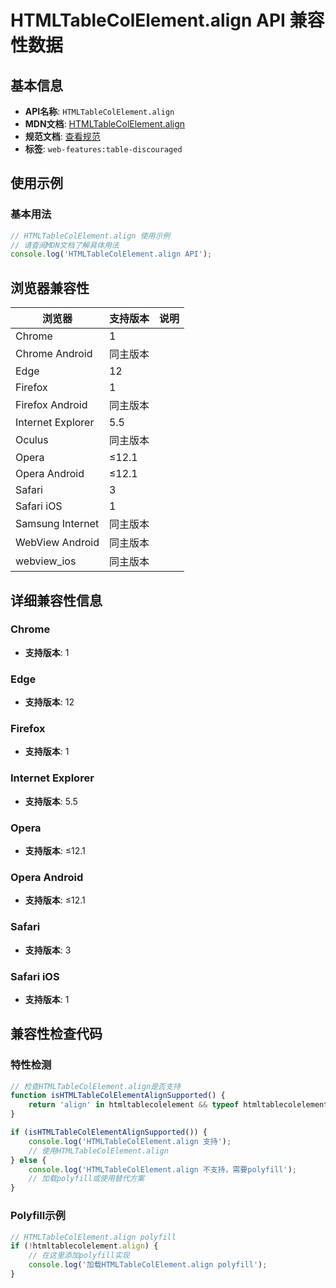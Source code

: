 # HTMLTableColElement.align API 兼容性数据

## 基本信息

- **API名称**: `HTMLTableColElement.align`
- **MDN文档**: [HTMLTableColElement.align](https://developer.mozilla.org/docs/Web/API/HTMLTableColElement/align)
- **规范文档**: [查看规范](https://html.spec.whatwg.org/multipage/obsolete.html#dom-col-align)
- **标签**: `web-features:table-discouraged`

## 使用示例

### 基本用法

```javascript
// HTMLTableColElement.align 使用示例
// 请查阅MDN文档了解具体用法
console.log('HTMLTableColElement.align API');
```

## 浏览器兼容性

| 浏览器 | 支持版本 | 说明 |
|--------|----------|------|
| Chrome | 1 |  |
| Chrome Android | 同主版本 |  |
| Edge | 12 |  |
| Firefox | 1 |  |
| Firefox Android | 同主版本 |  |
| Internet Explorer | 5.5 |  |
| Oculus | 同主版本 |  |
| Opera | ≤12.1 |  |
| Opera Android | ≤12.1 |  |
| Safari | 3 |  |
| Safari iOS | 1 |  |
| Samsung Internet | 同主版本 |  |
| WebView Android | 同主版本 |  |
| webview_ios | 同主版本 |  |

## 详细兼容性信息

### Chrome

- **支持版本**: 1

### Edge

- **支持版本**: 12

### Firefox

- **支持版本**: 1

### Internet Explorer

- **支持版本**: 5.5

### Opera

- **支持版本**: ≤12.1

### Opera Android

- **支持版本**: ≤12.1

### Safari

- **支持版本**: 3

### Safari iOS

- **支持版本**: 1

## 兼容性检查代码

### 特性检测

```javascript
// 检查HTMLTableColElement.align是否支持
function isHTMLTableColElementAlignSupported() {
    return 'align' in htmltablecolelement && typeof htmltablecolelement.align === 'function';
}

if (isHTMLTableColElementAlignSupported()) {
    console.log('HTMLTableColElement.align 支持');
    // 使用HTMLTableColElement.align
} else {
    console.log('HTMLTableColElement.align 不支持，需要polyfill');
    // 加载polyfill或使用替代方案
}
```

### Polyfill示例

```javascript
// HTMLTableColElement.align polyfill
if (!htmltablecolelement.align) {
    // 在这里添加polyfill实现
    console.log('加载HTMLTableColElement.align polyfill');
}
```

